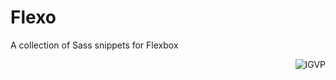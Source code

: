 # Flexo

A collection of Sass snippets for Flexbox

<a href="https://github.com/charlespeters/VVWIP" align="right">
  <img src="https://unpkg.com/vvwip/IGVP.svg" align="right" alt="IGVP" />
</a>
